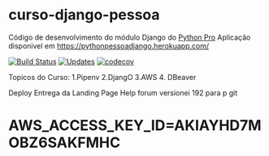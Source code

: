 # curso-django-pessoa
Código de desenvolvimento do módulo Django do [Python Pro](https://www.python.pro.br/)
Aplicação disponivel em https://pythonpessoadjango.herokuapp.com/


[![Build Status](https://travis-ci.com/pessoasnil/libpythonpessoa.svg?branch=main)](https://travis-ci.com/pessoasnil/libpythonpessoa)
[![Updates](https://pyup.io/repos/github/pessoasnil/libpythonpessoa/shield.svg)](https://pyup.io/repos/github/pessoasnil/libpythonpessoa/)
[![codecov](https://codecov.io/gh/pessoasnil/libpythonpro/branch/master/graph/badge.svg?token=W1S65KY8W0)](https://codecov.io/gh/pessoasnil/libpythonpro)

Topicos do Curso:
    1.Pipenv
    2.DjangO
    3.AWS
    4. DBeaver

Deploy
    Entrega da Landing Page
    Help forum
    versionei 192 para p git






# AWS_ACCESS_KEY_ID=AKIAYHD7MOBZ6SAKFMHC










